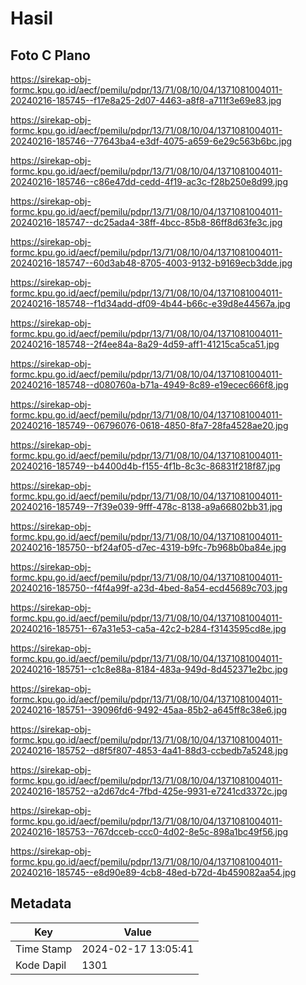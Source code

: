 # Hasil

## Foto C Plano

https://sirekap-obj-formc.kpu.go.id/aecf/pemilu/pdpr/13/71/08/10/04/1371081004011-20240216-185745--f17e8a25-2d07-4463-a8f8-a711f3e69e83.jpg

https://sirekap-obj-formc.kpu.go.id/aecf/pemilu/pdpr/13/71/08/10/04/1371081004011-20240216-185746--77643ba4-e3df-4075-a659-6e29c563b6bc.jpg

https://sirekap-obj-formc.kpu.go.id/aecf/pemilu/pdpr/13/71/08/10/04/1371081004011-20240216-185746--c86e47dd-cedd-4f19-ac3c-f28b250e8d99.jpg

https://sirekap-obj-formc.kpu.go.id/aecf/pemilu/pdpr/13/71/08/10/04/1371081004011-20240216-185747--dc25ada4-38ff-4bcc-85b8-86ff8d63fe3c.jpg

https://sirekap-obj-formc.kpu.go.id/aecf/pemilu/pdpr/13/71/08/10/04/1371081004011-20240216-185747--60d3ab48-8705-4003-9132-b9169ecb3dde.jpg

https://sirekap-obj-formc.kpu.go.id/aecf/pemilu/pdpr/13/71/08/10/04/1371081004011-20240216-185748--f1d34add-df09-4b44-b66c-e39d8e44567a.jpg

https://sirekap-obj-formc.kpu.go.id/aecf/pemilu/pdpr/13/71/08/10/04/1371081004011-20240216-185748--2f4ee84a-8a29-4d59-aff1-41215ca5ca51.jpg

https://sirekap-obj-formc.kpu.go.id/aecf/pemilu/pdpr/13/71/08/10/04/1371081004011-20240216-185748--d080760a-b71a-4949-8c89-e19ecec666f8.jpg

https://sirekap-obj-formc.kpu.go.id/aecf/pemilu/pdpr/13/71/08/10/04/1371081004011-20240216-185749--06796076-0618-4850-8fa7-28fa4528ae20.jpg

https://sirekap-obj-formc.kpu.go.id/aecf/pemilu/pdpr/13/71/08/10/04/1371081004011-20240216-185749--b4400d4b-f155-4f1b-8c3c-86831f218f87.jpg

https://sirekap-obj-formc.kpu.go.id/aecf/pemilu/pdpr/13/71/08/10/04/1371081004011-20240216-185749--7f39e039-9fff-478c-8138-a9a66802bb31.jpg

https://sirekap-obj-formc.kpu.go.id/aecf/pemilu/pdpr/13/71/08/10/04/1371081004011-20240216-185750--bf24af05-d7ec-4319-b9fc-7b968b0ba84e.jpg

https://sirekap-obj-formc.kpu.go.id/aecf/pemilu/pdpr/13/71/08/10/04/1371081004011-20240216-185750--f4f4a99f-a23d-4bed-8a54-ecd45689c703.jpg

https://sirekap-obj-formc.kpu.go.id/aecf/pemilu/pdpr/13/71/08/10/04/1371081004011-20240216-185751--67a31e53-ca5a-42c2-b284-f3143595cd8e.jpg

https://sirekap-obj-formc.kpu.go.id/aecf/pemilu/pdpr/13/71/08/10/04/1371081004011-20240216-185751--c1c8e88a-8184-483a-949d-8d452371e2bc.jpg

https://sirekap-obj-formc.kpu.go.id/aecf/pemilu/pdpr/13/71/08/10/04/1371081004011-20240216-185751--39096fd6-9492-45aa-85b2-a645ff8c38e6.jpg

https://sirekap-obj-formc.kpu.go.id/aecf/pemilu/pdpr/13/71/08/10/04/1371081004011-20240216-185752--d8f5f807-4853-4a41-88d3-ccbedb7a5248.jpg

https://sirekap-obj-formc.kpu.go.id/aecf/pemilu/pdpr/13/71/08/10/04/1371081004011-20240216-185752--a2d67dc4-7fbd-425e-9931-e7241cd3372c.jpg

https://sirekap-obj-formc.kpu.go.id/aecf/pemilu/pdpr/13/71/08/10/04/1371081004011-20240216-185753--767dcceb-ccc0-4d02-8e5c-898a1bc49f56.jpg

https://sirekap-obj-formc.kpu.go.id/aecf/pemilu/pdpr/13/71/08/10/04/1371081004011-20240216-185745--e8d90e89-4cb8-48ed-b72d-4b459082aa54.jpg


## Metadata

| Key        | Value               |
| ---------- | ------------------- |
| Time Stamp | 2024-02-17 13:05:41 |
| Kode Dapil | 1301                |



